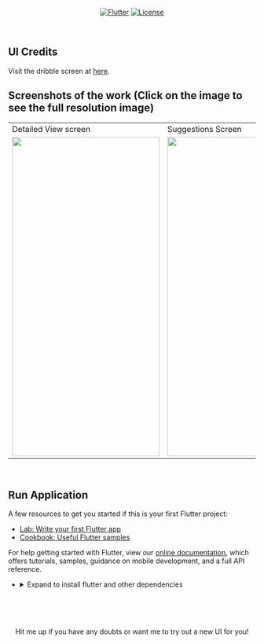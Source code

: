 <p align="center">
<a href=""><img title="Flutter" src="https://img.shields.io/badge/Flutter-2-blue?style=for-the-badge&logo=flutter"></a>
<a href=""><img title="License" src="https://img.shields.io/badge/License-Open Source-brightgreen?style=for-the-badge&logo="></a>
</p>

<br>

## UI Credits

Visit the dribble screen at <a href="https://dribbble.com/shots/11432145-Most-Popular-Video-Streaming-App-Netflix"> here</a>.

## Screenshots of the work (Click on the image to see the full resolution image)

<table align="center">
  <tr>
    <td>Detailed View screen</td>
     <td>Suggestions Screen</td>
     
  </tr>
  <tr>
    <td><img src="https://github.com/Vignesh0404/Flutter-UI-Kit/blob/main/12-movie/outputs/WhatsApp%20Image%202021-06-14%20at%203.44.50%20AM%20(1).jpeg" width=300 height=650></td>
    <td><img src="https://github.com/Vignesh0404/Flutter-UI-Kit/blob/main/12-movie/outputs/WhatsApp%20Image%202021-06-14%20at%203.44.50%20AM.jpeg" width=300 height=650></td>
    
  </tr>
 </table>
 
 <br>
 
 
 ## Run Application
 
A few resources to get you started if this is your first Flutter project:

- [Lab: Write your first Flutter app](https://flutter.dev/docs/get-started/codelab)
- [Cookbook: Useful Flutter samples](https://flutter.dev/docs/cookbook)

For help getting started with Flutter, view our
[online documentation](https://flutter.dev/docs), which offers tutorials,
samples, guidance on mobile development, and a full API reference.

<ul><li><details>
<summary>Expand to install flutter and other dependencies</b></summary>
<li>Follow this to install <strong><a href="https://flutter.dev/docs/get-started/install">Flutter</a></strong></li>
</ul></li></ul></details></li></ul>
<br>
<br><br>
<p align="center">
  Hit me up if you have any doubts or want me to try out a new UI for you!
</p>
